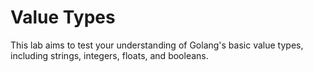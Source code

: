 # Value Types

This lab aims to test your understanding of Golang's basic value types, including strings, integers, floats, and booleans.
